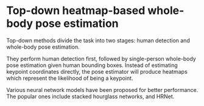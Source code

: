 # Top-down heatmap-based whole-body pose estimation

Top-down methods divide the task into two stages: human detection and whole-body pose estimation.

They perform human detection first, followed by single-person whole-body pose estimation given human bounding boxes.
Instead of estimating keypoint coordinates directly, the pose estimator will produce heatmaps which represent the
likelihood of being a keypoint.

Various neural network models have been proposed for better performance.
The popular ones include stacked hourglass networks, and HRNet.
